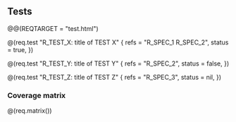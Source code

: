 ## Tests

@@(REQTARGET = "test.html")

@(req.test "R_TEST_X: title of TEST X" {
    refs = "R_SPEC_1 R_SPEC_2",
    status = true,
})

@(req.test "R_TEST_Y: title of TEST Y" {
    refs = "R_SPEC_2",
    status = false,
})

@(req.test "R_TEST_Z: title of TEST Z" {
    refs = "R_SPEC_3",
    status = nil,
})

### Coverage matrix

@(req.matrix())
